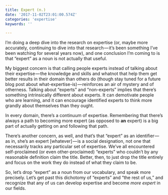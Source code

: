 ```yaml
---
title: Expert (n.)
date: '2017-11-02T23:01:00.574Z'
categories: 'expertise'
keywords: ''

---
```


I’m doing a deep dive into the research on expertise (or, maybe more accurately, continuing to dive into that research — it’s been something I’ve been watching for several years now), and one conclusion I’m coming to is that “expert” as a noun is not actually that useful.

My biggest concern is that calling people experts instead of talking about their expertise — the knowledge and skills and whatnot that help them get better results in their domain than others do (though stay tuned for a future blog post about what-expertise-is) — reinforces an air of mystery and of otherness. Talking about “experts” and “non-experts” implies that there’s something intrinsically different about experts. It can demotivate people who are learning, and it can encourage identified experts to think more grandly about themselves than they ought.

In every domain, there’s a continuum of expertise. Remembering that there’s always a path to becoming more expert (as opposed to **an** expert) is a big part of actually getting on and following that path.

There’s another concern, as well, and that’s that “expert” as an identifier — as in, she’s an expert \[whatever\] — is a social designation, not one that necessarily tracks any particular set of expertise. We’ve all encountered self-proclaimed (or even other-proclaimed) “experts” who couldn’t by any reasonable definition claim the title. Better, then, to just drop the title entirely and focus on the work they do instead of what they claim to be.

So, let’s drop “expert” as a noun from our vocabulary, and speak more precisely. Let’s get past this dichotomy of “experts” and “the rest of us,” and recognize that any of us can develop expertise and become _more expert_ in our fields.
